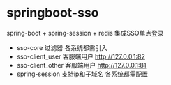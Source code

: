 # springboot-sso
spring-boot + spring-session + redis 集成SSO单点登录
- sso-core 过滤器 各系统都需引入
- sso-client_user 客服端用户 http://127.0.0.1:82
- sso-client_other 客服端用户 http://127.0.0.1:81
- spring-session 支持ip和子域名 各系统都需配置
